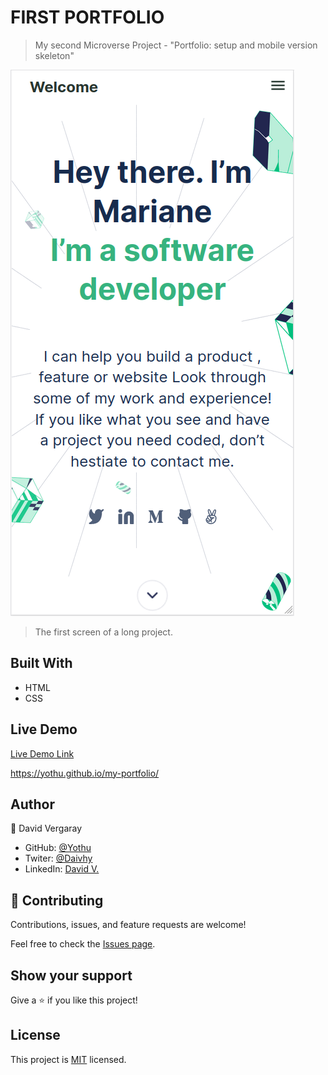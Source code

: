
# FIRST PORTFOLIO

> My second Microverse Project - "Portfolio: setup and mobile version skeleton"

![screenshot](./app_screenshot.png)

> The first screen of a long project.

## Built With

- HTML
- CSS

## Live Demo

[Live Demo Link]()

https://yothu.github.io/my-portfolio/

## Author

👤 David Vergaray

- GitHub:   [@Yothu](https://github.com/Yothu)
- Twiter:   [@Daivhy](https://twitter.com/Daivhy)
- LinkedIn: [David V.](https://www.linkedin.com/in/david-vergaray-almontes-051a11127/)

## 🤝 Contributing

Contributions, issues, and feature requests are welcome!

Feel free to check the [Issues page](./issues/).

## Show your support

Give a ⭐️ if you like this project!

## License

This project is [MIT](./MIT.md) licensed.
